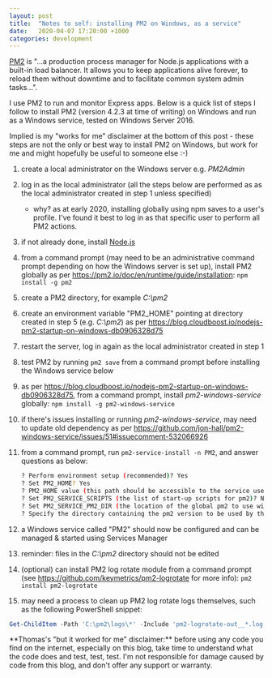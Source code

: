 ```yaml
---
layout: post
title:  "Notes to self: installing PM2 on Windows, as a service"
date:   2020-04-07 17:20:00 +1000
categories: development
---
```

[PM2](https://pm2.keymetrics.io/) is "...a production process manager for Node.js applications with a built-in load balancer. It allows you to keep applications alive forever, to reload them without downtime and to facilitate common system admin tasks...".

I use PM2 to run and monitor Express apps. Below is a quick list of steps I follow to install PM2 (version 4.2.3 at time of writing) on Windows and run as a Windows service, tested on Windows Server 2016.

Implied is my "works for me" disclaimer at the bottom of this post - these steps are not the only or best way to install PM2 on Windows, but work for me and might hopefully be useful to someone else :-)

1. create a local administrator on the Windows server e.g. *PM2Admin*

2. log in as the local administrator (all the steps below are performed as as the local administrator created in step 1 unless specified)

    - why? as at early 2020, installing globally using npm saves to a user's profile. I've found it best to log in as that specific user to perform all PM2 actions.

3. if not already done, install [Node.js](https://nodejs.org/en/)

4. from a command prompt (may need to be an administrative command prompt depending on how the Windows server is set up), install PM2 globally as per <https://pm2.io/doc/en/runtime/guide/installation>: `npm install -g pm2`

5. create a PM2 directory, for example *C:\pm2*

6. create an environment variable "PM2_HOME" pointing at directory created in step 5 (e.g. *C:\pm2*) as per <https://blog.cloudboost.io/nodejs-pm2-startup-on-windows-db0906328d75>

7. restart the server, log in again as the local administrator created in step 1

8. test PM2 by running `pm2 save` from a command prompt before installing the Windows service below

9. as per <https://blog.cloudboost.io/nodejs-pm2-startup-on-windows-db0906328d75>, from a command prompt, install *pm2-windows-service* globally: `npm install -g pm2-windows-service`

10. if there's issues installing or running *pm2-windows-service*, may need to update old dependency as per <https://github.com/jon-hall/pm2-windows-service/issues/51#issuecomment-532066926>

11. from a command prompt, run `pm2-service-install -n PM2`, and answer questions as below:

    ```bash
    ? Perform environment setup (recommended)? Yes
    ? Set PM2_HOME? Yes
    ? PM2_HOME value (this path should be accessible to the service user and should not contain any “user-context” variables [e.g. %APPDATA%]): C:\pm2
    ? Set PM2_SERVICE_SCRIPTS (the list of start-up scripts for pm2)? No
    ? Set PM2_SERVICE_PM2_DIR (the location of the global pm2 to use with the service)? [recommended] Yes
    ? Specify the directory containing the pm2 version to be used by the service C:\USERS\<USER>\APPDATA\ROAMING\NPM\node_modules\pm2\index.js
    ```

12. a Windows service called "PM2" should now be configured and can be managed & started using Services Manager

13. reminder: files in the *C:\pm2* directory should not be edited

14. (optional) can install PM2 log rotate module from a command prompt (see <https://github.com/keymetrics/pm2-logrotate> for more info): `pm2 install pm2-logrotate`

15. may need a process to clean up PM2 log rotate logs themselves, such as the following PowerShell snippet:

```powershell
Get-ChildItem -Path 'C:\pm2\logs\*' -Include 'pm2-logrotate-out__*.log' | Where-Object { $_.LastWriteTime -lt (Get-Date).AddMonths(-1) } | Remove-Item
```

<div markdown="1" class="note">
**Thomas's "but it worked for me" disclaimer:** before using any code you find on the internet, especially on this blog, take time to understand what the code does and test, test, test. I'm not responsible for damage caused by code from this blog, and don't offer any support or warranty.
</div>

